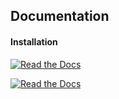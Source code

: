 ## Documentation

#### Installation

[![Read the Docs](../docs/install-1.png)](../docs/install-1.png)

[![Read the Docs](../docs/install-2.png)](../docs/install-2.png)
